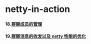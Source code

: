 # netty-in-action

#### 18.[群聊成员的管理](https://github.com/Volong/netty-in-action/tree/chapter18)
#### 19.[群聊消息的收发以及 netty 性能的优化](https://github.com/Volong/netty-in-action/tree/chapter19)
